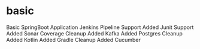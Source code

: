 # basic
Basic SpringBoot Application
Jenkins Pipeline Support
Added Junit Support
Added Sonar Coverage
Cleanup
Added Kafka
Added Postgres
Cleanup
Added Kotlin
Added Gradle
Cleanup
Added Cucumber
